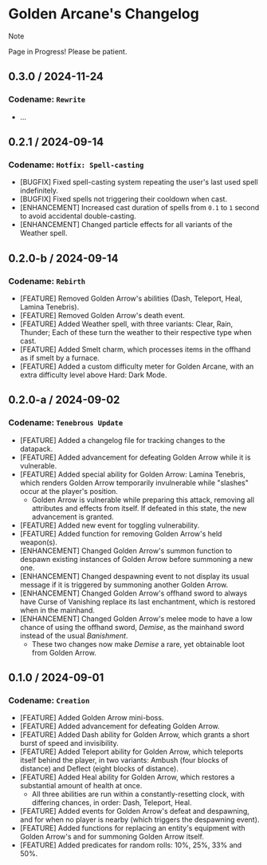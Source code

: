 # Golden Arcane's Changelog

> [!NOTE]
> Page in Progress! Please be patient.

## 0.3.0 / 2024-11-24

### Codename: `Rewrite`

* ...

## 0.2.1 / 2024-09-14

### Codename: `Hotfix: Spell-casting`

* [BUGFIX] Fixed spell-casting system repeating the user's last used spell indefinitely.
* [BUGFIX] Fixed spells not triggering their cooldown when cast.
* [ENHANCEMENT] Increased cast duration of spells from `0.1` to `1` second to avoid accidental double-casting.
* [ENHANCEMENT] Changed particle effects for all variants of the Weather spell.

## 0.2.0-b / 2024-09-14

### Codename: `Rebirth`

* [FEATURE] Removed Golden Arrow's abilities (Dash, Teleport, Heal, Lamina Tenebris).
* [FEATURE] Removed Golden Arrow's death event.
* [FEATURE] Added Weather spell, with three variants: Clear, Rain, Thunder; Each of these turn the weather to their respective type when cast.
* [FEATURE] Added Smelt charm, which processes items in the offhand as if smelt by a furnace.
* [FEATURE] Added a custom difficulty meter for Golden Arcane, with an extra difficulty level above Hard: Dark Mode.

## 0.2.0-a / 2024-09-02

### Codename: `Tenebrous Update`

* [FEATURE] Added a changelog file for tracking changes to the datapack.
* [FEATURE] Added advancement for defeating Golden Arrow while it is vulnerable.
* [FEATURE] Added special ability for Golden Arrow: Lamina Tenebris, which renders Golden Arrow temporarily invulnerable while "slashes" occur at the player's position.
  * Golden Arrow is vulnerable while preparing this attack, removing all attributes and effects from itself. If defeated in this state, the new advancement is granted.
* [FEATURE] Added new event for toggling vulnerability.
* [FEATURE] Added function for removing Golden Arrow's held weapon(s).
* [ENHANCEMENT] Changed Golden Arrow's summon function to despawn existing instances of Golden Arrow before summoning a new one.
* [ENHANCEMENT] Changed despawning event to not display its usual message if it is triggered by summoning another Golden Arrow.
* [ENHANCEMENT] Changed Golden Arrow's offhand sword to always have Curse of Vanishing replace its last enchantment, which is restored when in the mainhand.
* [ENHANCEMENT] Changed Golden Arrow's melee mode to have a low chance of using the offhand sword, *Demise*, as the mainhand sword instead of the usual *Banishment*.
  * These two changes now make *Demise* a rare, yet obtainable loot from Golden Arrow.

## 0.1.0 / 2024-09-01

### Codename: `Creation`

* [FEATURE] Added Golden Arrow mini-boss.
* [FEATURE] Added advancement for defeating Golden Arrow.
* [FEATURE] Added Dash ability for Golden Arrow, which grants a short burst of speed and invisibility.
* [FEATURE] Added Teleport ability for Golden Arrow, which teleports itself behind the player, in two variants: Ambush (four blocks of distance) and Deflect (eight blocks of distance).
* [FEATURE] Added Heal ability for Golden Arrow, which restores a substantial amount of health at once.
  * All three abilities are run within a constantly-resetting clock, with differing chances, in order: Dash, Teleport, Heal.
* [FEATURE] Added events for Golden Arrow's defeat and despawning, and for when no player is nearby (which triggers the despawning event).
* [FEATURE] Added functions for replacing an entity's equipment with Golden Arrow's and for summoning Golden Arrow itself.
* [FEATURE] Added predicates for random rolls: 10%, 25%, 33% and 50%.
